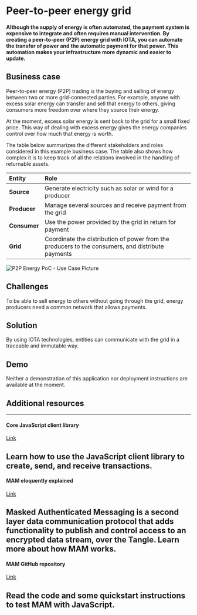 # Peer-to-peer energy grid

**Although the supply of energy is often automated, the payment system is expensive to integrate and often requires manual intervention. By creating a peer-to-peer (P2P) energy grid with IOTA, you can automate the transfer of power and the automatic payment for that power. This automation makes your infrastructure more dynamic and easier to update.**

## Business case

Peer-to-peer energy (P2P) trading is the buying and selling of energy between two or more grid-connected parties. For example, anyone with excess solar energy can transfer and sell that energy to others, giving consumers more freedom over where they source their energy.

At the moment, excess solar energy is sent back to the grid for a small fixed price. This way of dealing with excess energy gives the energy companies control over how much that energy is worth.

The table below summarizes the different stakeholders and roles considered in this example business case. The table also shows how complex it is to keep track of all the relations involved in the handling of returnable assets.

**Entity** | **Role**|
|:---|:---|
|**Source**|Generate electricity such as solar or wind for a producer|
|**Producer**| Manage several sources and receive payment from the grid|
|**Consumer** |Use the power provided by the grid in return for payment|
|**Grid**| Coordinate the distribution of power from the producers to the consumers, and distribute payments|

![P2P Energy PoC - Use Case Picture](/img/blueprints/p2p_use_case.png)

## Challenges

To be able to sell energy to others without going through the grid, energy producers need a common network that allows payments.

## Solution

By using IOTA technologies, entities can communicate with the grid in a traceable and immutable way.

## Demo

Neither a demonstration of this application nor deployment instructions are  available at the moment.

## Additional resources

---------------
#### Core JavaScript client library ####
[Link](root://core/1.0/getting-started/get-started-js.md)

Learn how to use the JavaScript client library to create, send, and receive transactions.
---
#### MAM eloquently explained ####
[Link](https://blog.iota.org/introducing-masked-authenticated-messaging-e55c1822d50e)

Masked Authenticated Messaging is a second layer data communication protocol that adds functionality to publish and control access to an encrypted data stream, over the Tangle. Learn more about how MAM works.
---
#### MAM GitHub repository ####
[Link](https://github.com/iotaledger/mam.client.js)

Read the code and some quickstart instructions to test MAM with JavaScript.
---------------


